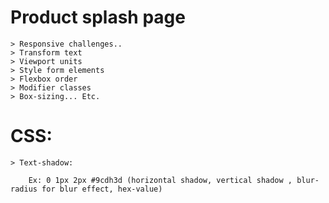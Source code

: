 # Product splash page

    > Responsive challenges..
    > Transform text
    > Viewport units
    > Style form elements
    > Flexbox order
    > Modifier classes
    > Box-sizing... Etc.

# CSS:

    > Text-shadow:

        Ex: 0 1px 2px #9cdh3d (horizontal shadow, vertical shadow , blur-radius for blur effect, hex-value)